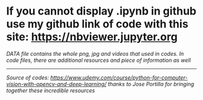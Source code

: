 
# If you cannot display .ipynb in github use my github link of code with this site: https://nbviewer.jupyter.org

*DATA file contains the whole png, jpg and videos that used in codes.*
*In code files, there are additional resources and piece of information as well*
___________________________________________________________________________________________________________________________
*Source of codes: https://www.udemy.com/course/python-for-computer-vision-with-opencv-and-deep-learning/*
*thanks to Jose Portilla for bringing together these incredible resources*



